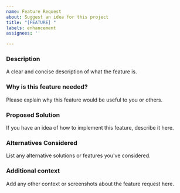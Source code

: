 ```yaml
---
name: Feature Request
about: Suggest an idea for this project
title: "[FEATURE] "
labels: enhancement
assignees: ''

---
```


### Description

A clear and concise description of what the feature is.

### Why is this feature needed?

Please explain why this feature would be useful to you or others.

### Proposed Solution

If you have an idea of how to implement this feature, describe it here.

### Alternatives Considered

List any alternative solutions or features you've considered.

### Additional context

Add any other context or screenshots about the feature request here.
